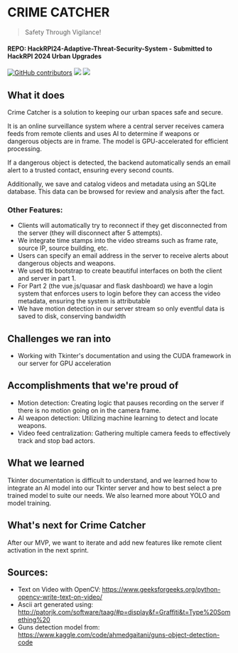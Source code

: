 # CRIME CATCHER
> Safety Through Vigilance!
#### REPO: HackRPI24-Adaptive-Threat-Security-System - Submitted to HackRPI 2024 Urban Upgrades
[![GitHub contributors](https://img.shields.io/github/contributors/jacobpclouse/HackRPI24-Adaptive-Threat-Security-System.svg)]("https://github.com/jacobpclouse/HackRPI24-Adaptive-Threat-Security-System/graphs/contributors") <img src="https://img.shields.io/badge/HackRPI%202024-Urban%20Upgrades-red" />
<img src="https://img.shields.io/badge/Technologies-openCV%20Tkinter%20flask%20Quasar%20Vuejs%20sqlite%20yolo%20computer%20vision-blue" />
## What it does
Crime Catcher is a solution to keeping our urban spaces safe and secure.

It is an online surveillance system where a central server receives camera feeds from remote clients and uses AI to determine if weapons or dangerous objects are in frame. The model is GPU-accelerated for efficient processing.

If a dangerous object is detected, the backend automatically sends an email alert to a trusted contact, ensuring every second counts.

Additionally, we save and catalog videos and metadata using an SQLite database. This data can be browsed for review and analysis after the fact.

### Other Features:

- Clients will automatically try to reconnect if they get disconnected from the server (they will disconnect after 5 attempts).
- We integrate time stamps into the video streams such as frame rate, source IP, source building, etc.
- Users can specify an email address in the server to receive alerts about dangerous objects and weapons.
- We used ttk bootstrap to create beautiful interfaces on both the client and server in part 1.
- For Part 2 (the vue.js/quasar and flask dashboard) we have a login system that enforces users to login before they can access the video metadata, ensuring the system is attributable
- We have motion detection in our server stream so only eventful data is saved to disk, conserving bandwidth

## Challenges we ran into
- Working with Tkinter's documentation and using the CUDA framework in our server for GPU acceleration

## Accomplishments that we're proud of
- Motion detection: Creating logic that pauses recording on the server if there is no motion going on in the camera frame.
- AI weapon detection: Utilizing machine learning to detect and locate weapons.
- Video feed centralization: Gathering multiple camera feeds to effectively track and stop bad actors.

## What we learned
Tkinter documentation is difficult to understand, and we learned how to integrate an AI model into our Tkinter server and how to best select a pre trained model to suite our needs. We also learned more about YOLO and model training.

## What's next for Crime Catcher
After our MVP, we want to iterate and add new features like remote client activation in the next sprint.


## Sources:
- Text on Video with OpenCV: https://www.geeksforgeeks.org/python-opencv-write-text-on-video/
- Ascii art generated using: http://patorjk.com/software/taag/#p=display&f=Graffiti&t=Type%20Something%20
- Guns detection model from: https://www.kaggle.com/code/ahmedgaitani/guns-object-detection-code
